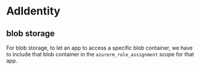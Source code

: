 # AdIdentity

## blob storage
For blob storage, to let an app to access a specific blob container,
we have to include that blob container in the `azurerm_role_assignment` scope for that app.


